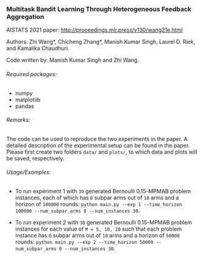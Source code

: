 ### Multitask Bandit Learning Through Heterogeneous Feedback Aggregation

AISTATS 2021 paper: http://proceedings.mlr.press/v130/wang21e.html

Authors: Zhi Wang*, Chicheng Zhang*, Manish Kumar Singh, 
Laurel D. Riek, and Kamalika Chaudhuri.

Code written by: Manish Kumar Singh and Zhi Wang.

###### Required packages:
- numpy
- matplotlib
- pandas

###### Remarks:
The code can be used to reproduce the two experiments in the paper.
A detailed description of the experimental setup can be found in the paper.
Please first create two folders `data/` and `plots/`, 
to which data and plots will be saved, respectively.

###### Usage/Examples:
- To run experiment 1 with `30` generated Bernoulli 0.15-MPMAB problem instances, 
 each of which has `8` subpar arms out of `10` arms and a horizon of `100000` rounds:
`python main.py --exp 1 --time_horizon 100000 --num_subpar_arms 8 --num_instances 30`.

- To run experiment 2 with `30` generated Bernoulli 0.15-MPMAB problem instances
for each value of `M = 5, 10, 20` 
such that each problem instance has `0` subpar arms out of `10` arms and a horizon of `50000` rounds:
`python main.py --exp 2 --time_horizon 50000 --num_subpar_arms 0 --num_instances 30`.




